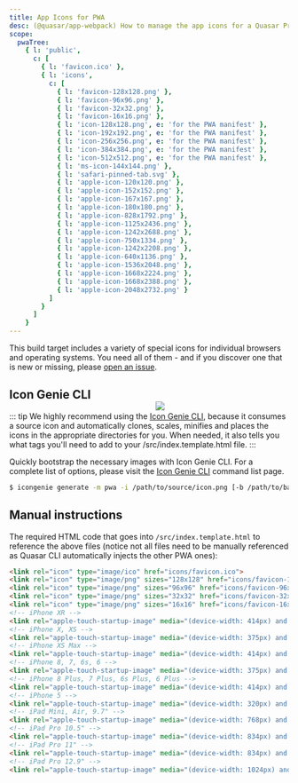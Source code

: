 ```yaml
---
title: App Icons for PWA
desc: (@quasar/app-webpack) How to manage the app icons for a Quasar Progressive Web App.
scope:
  pwaTree:
    { l: 'public',
      c: [
        { l: 'favicon.ico' },
        { l: 'icons',
          c: [
            { l: 'favicon-128x128.png' },
            { l: 'favicon-96x96.png' },
            { l: 'favicon-32x32.png' },
            { l: 'favicon-16x16.png' },
            { l: 'icon-128x128.png', e: 'for the PWA manifest' },
            { l: 'icon-192x192.png', e: 'for the PWA manifest' },
            { l: 'icon-256x256.png', e: 'for the PWA manifest' },
            { l: 'icon-384x384.png', e: 'for the PWA manifest' },
            { l: 'icon-512x512.png', e: 'for the PWA manifest' },
            { l: 'ms-icon-144x144.png' },
            { l: 'safari-pinned-tab.svg' },
            { l: 'apple-icon-120x120.png' },
            { l: 'apple-icon-152x152.png' },
            { l: 'apple-icon-167x167.png' },
            { l: 'apple-icon-180x180.png' },
            { l: 'apple-icon-828x1792.png' },
            { l: 'apple-icon-1125x2436.png' },
            { l: 'apple-icon-1242x2688.png' },
            { l: 'apple-icon-750x1334.png' },
            { l: 'apple-icon-1242x2208.png' },
            { l: 'apple-icon-640x1136.png' },
            { l: 'apple-icon-1536x2048.png' },
            { l: 'apple-icon-1668x2224.png' },
            { l: 'apple-icon-1668x2388.png' },
            { l: 'apple-icon-2048x2732.png' }
          ]
        }
      ]
    }
---
```


This build target includes a variety of special icons for individual browsers and operating systems. You need all of them - and if you discover one that is new or missing, please [open an issue](https://github.com/quasarframework/quasar/issues).

<img src="https://cdn.quasar.dev/img/iconfactory.png" style="float:right;max-width:15%;min-width:240px;padding-top:40px" />

## Icon Genie CLI

::: tip
We highly recommend using the [Icon Genie CLI](/icongenie/introduction), because it consumes a source icon and automatically clones, scales, minifies and places the icons in the appropriate directories for you. When needed, it also tells you what tags you'll need to add to your /src/index.template.html file.
:::

Quickly bootstrap the necessary images with Icon Genie CLI. For a complete list of options, please visit the [Icon Genie CLI](/icongenie/command-list) command list page.

```bash
$ icongenie generate -m pwa -i /path/to/source/icon.png [-b /path/to/background.png]
```

## Manual instructions

<doc-tree :def="scope.pwaTree" />

The required HTML code that goes into `/src/index.template.html` to reference the above files (notice not all files need to be manually referenced as Quasar CLI automatically injects the other PWA ones):

```html
<link rel="icon" type="image/ico" href="icons/favicon.ico">
<link rel="icon" type="image/png" sizes="128x128" href="icons/favicon-128x128.png">
<link rel="icon" type="image/png" sizes="96x96" href="icons/favicon-96x96.png">
<link rel="icon" type="image/png" sizes="32x32" href="icons/favicon-32x32.png">
<link rel="icon" type="image/png" sizes="16x16" href="icons/favicon-16x16.png">
<!-- iPhone XR -->
<link rel="apple-touch-startup-image" media="(device-width: 414px) and (device-height: 896px) and (-webkit-device-pixel-ratio: 2)" href="icons/apple-launch-828x1792.png">
<!-- iPhone X, XS -->
<link rel="apple-touch-startup-image" media="(device-width: 375px) and (device-height: 812px) and (-webkit-device-pixel-ratio: 3)" href="icons/apple-launch-1125x2436.png">
<!-- iPhone XS Max -->
<link rel="apple-touch-startup-image" media="(device-width: 414px) and (device-height: 896px) and (-webkit-device-pixel-ratio: 3)" href="icons/apple-launch-1242x2688.png">
<!-- iPhone 8, 7, 6s, 6 -->
<link rel="apple-touch-startup-image" media="(device-width: 375px) and (device-height: 667px) and (-webkit-device-pixel-ratio: 2)" href="icons/apple-launch-750x1334.png">
<!-- iPhone 8 Plus, 7 Plus, 6s Plus, 6 Plus -->
<link rel="apple-touch-startup-image" media="(device-width: 414px) and (device-height: 736px) and (-webkit-device-pixel-ratio: 3)" href="icons/apple-launch-1242x2208.png">
<!-- iPhone 5 -->
<link rel="apple-touch-startup-image" media="(device-width: 320px) and (device-height: 568px) and (-webkit-device-pixel-ratio: 2)" href="icons/apple-launch-640x1136.png">
<!-- iPad Mini, Air, 9.7" -->
<link rel="apple-touch-startup-image" media="(device-width: 768px) and (device-height: 1024px) and (-webkit-device-pixel-ratio: 2)" href="icons/apple-launch-1536x2048.png">
<!-- iPad Pro 10.5" -->
<link rel="apple-touch-startup-image" media="(device-width: 834px) and (device-height: 1112px) and (-webkit-device-pixel-ratio: 2)" href="icons/apple-launch-1668x2224.png">
<!-- iPad Pro 11" -->
<link rel="apple-touch-startup-image" media="(device-width: 834px) and (device-height: 1194px) and (-webkit-device-pixel-ratio: 2)" href="icons/apple-launch-1668x2388.png">
<!-- iPad Pro 12.9" -->
<link rel="apple-touch-startup-image" media="(device-width: 1024px) and (device-height: 1366px) and (-webkit-device-pixel-ratio: 2)" href="icons/apple-launch-2048x2732.png">
```

